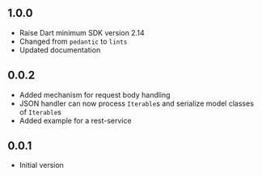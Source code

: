 ## 1.0.0

- Raise Dart minimum SDK version 2.14
- Changed from `pedantic` to `lints`
- Updated documentation

## 0.0.2

- Added mechanism for request body handling
- JSON handler can now process `Iterable`s and serialize model classes of `Iterable`s
- Added example for a rest-service

## 0.0.1

- Initial version
